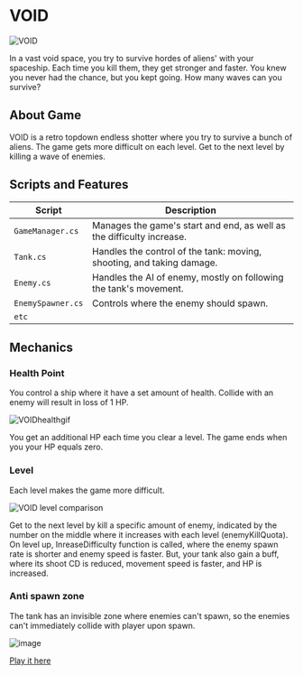 # VOID

![VOID](https://github.com/user-attachments/assets/78fe2a2d-7963-4bfc-b5ab-ab75654c1029)

  In a vast void space, you try to survive hordes of aliens' with your spaceship. Each time you kill them, they get stronger and faster. You knew you never had the chance, but you kept going. How many waves can you survive?


## About Game

  VOID is a retro topdown endless shotter where you try to survive a bunch of aliens. The game gets more difficult on each level. Get to the next level by killing a wave of enemies.

## Scripts and Features
| Script | Description |
| --- | --- |
| `GameManager.cs` | Manages the game's start and end, as well as the difficulty increase. |
| `Tank.cs` | Handles the control of the tank: moving, shooting, and taking damage. |
| `Enemy.cs` | Handles the AI of enemy, mostly on following the tank's movement. |
| `EnemySpawner.cs` | Controls where the enemy should spawn. |
| `etc` | |


## Mechanics
### Health Point
You control a ship where it have a set amount of health. Collide with an enemy will result in loss of 1 HP. 

![VOIDhealthgif](https://github.com/user-attachments/assets/66437e32-a45e-44ca-a8e0-a42cc01a75ac)

You get an additional HP each time you clear a level.
The game ends when you your HP equals zero.

### Level
Each level makes the game more difficult.

![VOID level comparison](https://github.com/user-attachments/assets/717be448-b64a-4ed6-a262-7cdda948ef20)

Get to the next level by kill a specific amount of enemy, indicated by the number on the middle where it increases with each level (enemyKillQuota).
On level up, InreaseDifficulty function is called, where the enemy spawn rate is shorter and enemy speed is faster.
But, your tank also gain a buff, where its shoot CD is reduced, movement speed is faster, and HP is increased.

### Anti spawn zone
The tank has an invisible zone where enemies can't spawn, so the enemies can't immediately collide with player upon spawn.

![image](https://github.com/user-attachments/assets/5b835490-3ff1-47d7-bf55-2ec17fac952d)

<a href="https://jeje8.itch.io/void">Play it here</a>





